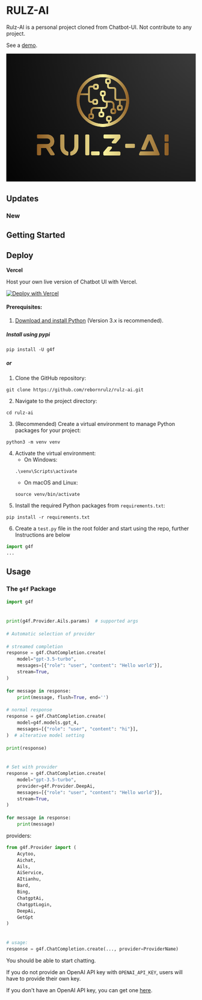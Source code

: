 # RULZ-AI

Rulz-AI is a personal project cloned from Chatbot-UI. Not contribute to any project.

See a [demo](https://twitter.com/i/status/1659354052029997056).

![Chatbot UI](./public/page.png)

## Updates
### New

## Getting Started

## Deploy

**Vercel**

Host your own live version of Chatbot UI with Vercel.

[![Deploy with Vercel](https://vercel.com/button)](https://vercel.com/new/clone?repository-url=https%3A%2F%2Fgithub.com%2Frebornrulz%2Frulz-ai)

#### Prerequisites:
1. [Download and install Python](https://www.python.org/downloads/) (Version 3.x is recommended).

##### Install using pypi
```
pip install -U g4f
```

##### or

1. Clone the GitHub repository: 
```
git clone https://github.com/rebornrulz/rulz-ai.git
```
2. Navigate to the project directory:
```
cd rulz-ai
```
3. (Recommended) Create a virtual environment to manage Python packages for your project:
```
python3 -m venv venv
```
4. Activate the virtual environment:
   - On Windows:
   ```
   .\venv\Scripts\activate
   ```
   - On macOS and Linux:
   ```
   source venv/bin/activate
   ```
5. Install the required Python packages from `requirements.txt`:
```
pip install -r requirements.txt
```

6. Create a `test.py` file in the root folder and start using the repo, further Instructions are below
```py
import g4f
...
```

## Usage

### The `g4f` Package
```py
import g4f


print(g4f.Provider.Ails.params)  # supported args

# Automatic selection of provider

# streamed completion
response = g4f.ChatCompletion.create(
    model="gpt-3.5-turbo",
    messages=[{"role": "user", "content": "Hello world"}],
    stream=True,
)

for message in response:
    print(message, flush=True, end='')

# normal response
response = g4f.ChatCompletion.create(
    model=g4f.models.gpt_4,
    messages=[{"role": "user", "content": "hi"}],
)  # alterative model setting

print(response)


# Set with provider
response = g4f.ChatCompletion.create(
    model="gpt-3.5-turbo",
    provider=g4f.Provider.DeepAi,
    messages=[{"role": "user", "content": "Hello world"}],
    stream=True,
)

for message in response:
    print(message)
```

providers:
```py
from g4f.Provider import (
    Acytoo,
    Aichat,
    Ails,
    AiService,
    AItianhu,
    Bard,
    Bing,
    ChatgptAi,
    ChatgptLogin,
    DeepAi,
    GetGpt
)


# usage:
response = g4f.ChatCompletion.create(..., provider=ProviderName)
```

You should be able to start chatting.

If you do not provide an OpenAI API key with `OPENAI_API_KEY`, users will have to provide their own key.

If you don't have an OpenAI API key, you can get one [here](https://platform.openai.com/account/api-keys).

[GCSE]: https://developers.google.com/custom-search/v1/overview

